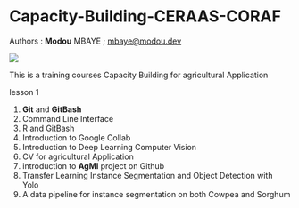 # 				**Capacity-Building-CERAAS-CORAF**

Authors :  **Modou** MBAYE ;  mbaye@modou.dev

![](C:/Users/ceraas/Documents/DevGithub/Capacity-Building-CERAAS-CORAF/images/logoCB.jpg)

This is a training courses Capacity Building for agricultural Application 

lesson 1

1. **Git** and **GitBash** 
2. Command Line Interface 
3. R and GitBash 
4. Introduction to Google Collab 
5. Introduction to Deep Learning Computer Vision 
6. CV for agricultural Application
7. introduction to **AgMl**  project  on Github
8. Transfer Learning Instance Segmentation and Object Detection with Yolo
9. A data pipeline for instance segmentation on both Cowpea and Sorghum



